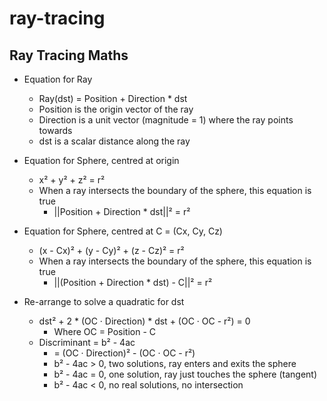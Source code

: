 ﻿# ray-tracing

## Ray Tracing Maths

-   Equation for Ray

    -   Ray(dst) = Position + Direction \* dst
    -   Position is the origin vector of the ray
    -   Direction is a unit vector (magnitude = 1) where the ray points towards
    -   dst is a scalar distance along the ray

-   Equation for Sphere, centred at origin

    -   x² + y² + z² = r²
    -   When a ray intersects the boundary of the sphere, this equation is true
        -   ||Position + Direction \* dst||² = r²

-   Equation for Sphere, centred at C = (Cx, Cy, Cz)

    -   (x - Cx)² + (y - Cy)² + (z - Cz)² = r²
    -   When a ray intersects the boundary of the sphere, this equation is true
        -   ||(Position + Direction \* dst) - C||² = r²

-   Re-arrange to solve a quadratic for dst
    -   dst² + 2 \* (OC · Direction) \* dst + (OC · OC - r²) = 0
        -   Where OC = Position - C
    -   Discriminant = b² - 4ac
        -   = (OC · Direction)² - (OC · OC - r²)
        -   b² - 4ac > 0, two solutions, ray enters and exits the sphere
        -   b² - 4ac = 0, one solution, ray just touches the sphere (tangent)
        -   b² - 4ac < 0, no real solutions, no intersection
